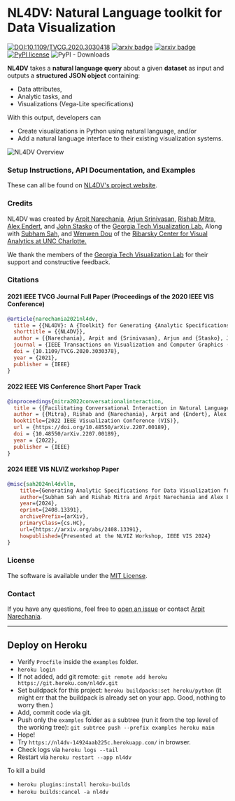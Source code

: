 # NL4DV: **N**atural **L**anguage toolkit **for** **D**ata **V**isualization
[![DOI:10.1109/TVCG.2020.3030418](https://zenodo.org/badge/DOI/10.1109/TVCG.2020.3030378.svg)](https://doi.org/10.1109/TVCG.2020.3030378)
[![arxiv badge](https://img.shields.io/badge/arXiv-2008.10723-red)](https://arxiv.org/abs/2008.10723)
[![arxiv badge](https://img.shields.io/badge/arXiv-2207.00189-%23B31B1B)](https://arxiv.org/abs/2207.00189)
[![PyPI license](https://img.shields.io/pypi/l/ansicolortags.svg)](https://pypi.python.org/pypi/nl4dv/)
![PyPI - Downloads](https://img.shields.io/pypi/dm/nl4dv)


**NL4DV** takes a **natural language query** about a given **dataset** as input and outputs a **structured JSON object** containing:
* Data attributes,
* Analytic tasks, and
* Visualizations (Vega-Lite specifications)

With this output, developers can
  - Create visualizations in Python using natural language, and/or
  - Add a natural language interface to their existing visualization systems.

![NL4DV Overview](https://raw.githubusercontent.com/nl4dv/nl4dv/master/overview.gif)

### Setup Instructions, API Documentation, and Examples
These can all be found on [NL4DV's project website](https://nl4dv.github.io/nl4dv/documentation.html).

### Credits
NL4DV was created by
<a target="_blank" href="https://www.cc.gatech.edu/~anarechania3">Arpit Narechania</a>, <a target="_blank" href="https://arjun010.github.io/">Arjun Srinivasan</a>, <a target="_blank"  href="https://www.linkedin.com/in/rmitra34/">Rishab Mitra</a>, <a href="https://va.gatech.edu/endert/">Alex Endert</a>, and <a href="https://www.cc.gatech.edu/~john.stasko/">John Stasko</a> of the <a target="_blank" href="http://vis.gatech.edu/">Georgia Tech Visualization Lab.</a> Along with <a target="_blank"  href="https://www.linkedin.com/in/subhamsah17/">Subham Sah</a>, and <a href="https://webpages.charlotte.edu/~wdou1/">Wenwen Dou</a> of the <a target="_blank" href="https://viscenter.charlotte.edu/">Ribarsky Center for Visual Analytics at UNC Charlotte.</a>

We thank the members of the <a target="_blank" href="http://vis.gatech.edu/">Georgia Tech Visualization Lab</a> for their support and constructive feedback.</p>

### Citations

#### 2021 IEEE TVCG Journal Full Paper (Proceedings of the 2020 IEEE VIS Conference)
```bibTeX
@article{narechania2021nl4dv,
  title = {{NL4DV}: A {Toolkit} for Generating {Analytic Specifications} for {Data Visualization} from {Natural Language} Queries},
  shorttitle = {{NL4DV}},
  author = {{Narechania}, Arpit and {Srinivasan}, Arjun and {Stasko}, John},
  journal = {IEEE Transactions on Visualization and Computer Graphics (TVCG)},
  doi = {10.1109/TVCG.2020.3030378},
  year = {2021},
  publisher = {IEEE}
}
```

#### 2022 IEEE VIS Conference Short Paper Track
```bibTeX
@inproceedings{mitra2022conversationalinteraction,
  title = {{Facilitating Conversational Interaction in Natural Language Interfaces for Visualization}},
  author = {{Mitra}, Rishab and {Narechania}, Arpit and {Endert}, Alex and {Stasko}, John},
  booktitle={2022 IEEE Visualization Conference (VIS)},
  url = {https://doi.org/10.48550/arXiv.2207.00189},
  doi = {10.48550/arXiv.2207.00189},
  year = {2022},
  publisher = {IEEE}
}
```

#### 2024 IEEE VIS NLVIZ workshop Paper
```bibTeX
@misc{sah2024nl4dvllm,
    title={Generating Analytic Specifications for Data Visualization from Natural Language Queries using Large Language Models}, 
    author={Subham Sah and Rishab Mitra and Arpit Narechania and Alex Endert and John Stasko and Wenwen Dou},
    year={2024},
    eprint={2408.13391},
    archivePrefix={arXiv},
    primaryClass={cs.HC},
    url={https://arxiv.org/abs/2408.13391}, 
    howpublished={Presented at the NLVIZ Workshop, IEEE VIS 2024}
}
```

### License
The software is available under the [MIT License](https://github.com/nl4dv/nl4dv/blob/master/LICENSE).

### Contact
If you have any questions, feel free to [open an issue](https://github.com/nl4dv/nl4dv/issues/new/choose) or contact [Arpit Narechania](http://narechania.com).

<hr>

## Deploy on Heroku
- Verify `Procfile` inside the `examples` folder.
- `heroku login`
- If not added, add git remote: `git remote add heroku https://git.heroku.com/nl4dv.git`
- Set buildpack for this project: `heroku buildpacks:set heroku/python` (it might err that the buildpack is already set on your app. Good, nothing to worry then.)
- Add, commit code via git.
- Push only the `examples` folder as a subtree (run it from the top level of the working tree): `git subtree push --prefix examples heroku main`
- Hope!
- Try `https://nl4dv-14924aab225c.herokuapp.com/` in browser.
- Check logs via `heroku logs --tail`
- Restart via `heroku restart --app nl4dv`

To kill a build
- `heroku plugins:install heroku-builds`
- `heroku builds:cancel -a nl4dv`
